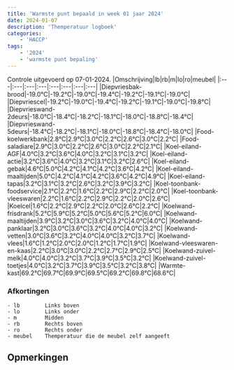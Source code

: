 ```yaml
---
title: 'Warmste punt bepaald in week 01 jaar 2024'
date: 2024-01-07
description: 'Themperatuur logboek'
categories:
    - 'HACCP'
tags:
    - '2024'
    - 'warmste punt bepaling'
---
```

Controle uitgevoerd op 07-01-2024.
|Omschrijving|lb|rb|m|lo|ro|meubel|
|:---|:---|:---|:---|:---|:---|:---|:---|
|Diepvriesbak-brood|-19.0°C|-19.2°C|-19.0°C|-19.4°C|-19.2°C|-19.1°C|-19.0°C|
|Diepvriescel|-19.2°C|-19.0°C|-19.4°C|-19.2°C|-19.1°C|-19.0°C|-19.8°C|
|Diepvrieswand-2deurs|-18.0°C|-18.4°C|-18.2°C|-18.1°C|-18.0°C|-18.8°C|-18.4°C|
|Diepvrieswand-5deurs|-18.4°C|-18.2°C|-18.1°C|-18.0°C|-18.8°C|-18.4°C|-18.0°C|
|Food-koelwerkbank|2.8°C|2.9°C|3.0°C|2.2°C|2.6°C|3.0°C|2.2°C|
|Food-saladiare|2.9°C|3.0°C|2.2°C|2.6°C|3.0°C|2.2°C|2.1°C|
|Koel-eiland-AGF|4.0°C|3.2°C|3.6°C|4.0°C|3.2°C|3.1°C|3.2°C|
|Koel-eiland-actie|3.2°C|3.6°C|4.0°C|3.2°C|3.1°C|3.2°C|2.6°C|
|Koel-eiland-gebak|4.6°C|5.0°C|4.2°C|4.1°C|4.2°C|3.6°C|4.2°C|
|Koel-eiland-maaltijden|5.0°C|4.2°C|4.1°C|4.2°C|3.6°C|4.2°C|4.9°C|
|Koel-eiland-tapas|3.2°C|3.1°C|3.2°C|2.6°C|3.2°C|3.9°C|3.2°C|
|Koel-toonbank-foodservice|2.1°C|2.2°C|1.6°C|2.2°C|2.9°C|2.2°C|2.0°C|
|Koel-toonbank-vleeswaren|2.2°C|1.6°C|2.2°C|2.9°C|2.2°C|2.0°C|2.6°C|
|Koelcel|1.6°C|2.2°C|2.9°C|2.2°C|2.0°C|2.6°C|2.2°C|
|Koelwand-frisdrank|5.2°C|5.9°C|5.2°C|5.0°C|5.6°C|5.2°C|6.0°C|
|Koelwand-maaltijden|3.9°C|3.2°C|3.0°C|3.6°C|3.2°C|4.0°C|4.0°C|
|Koelwand-panklaar|3.2°C|3.0°C|3.6°C|3.2°C|4.0°C|4.0°C|3.2°C|
|Koelwand-vetten|3.0°C|3.6°C|3.2°C|4.0°C|4.0°C|3.2°C|3.7°C|
|Koelwand-vlees|1.6°C|1.2°C|2.0°C|2.0°C|1.2°C|1.7°C|1.9°C|
|Koelwand-vleeswaren-en-kaas|2.2°C|3.0°C|3.0°C|2.2°C|2.7°C|2.9°C|2.5°C|
|Koelwand-zuivel-melk|4.0°C|4.0°C|3.2°C|3.7°C|3.9°C|3.5°C|3.2°C|
|Koelwand-zuivel-toetjes|4.0°C|3.2°C|3.7°C|3.9°C|3.5°C|3.2°C|3.8°C|
|Warmte-kast|69.2°C|69.7°C|69.9°C|69.5°C|69.2°C|69.8°C|68.6°C|

### Afkortingen
    - lb        Links boven
    - lo        Links onder
    - m         Midden
    - rb        Rechts boven
    - ro        Rechts onder
    - meubel    Themperatuur die de meubel zelf aangeeft

## Opmerkingen


